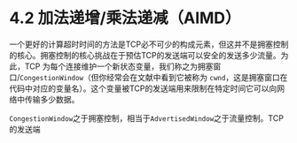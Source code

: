 # 4.2 加法递增/乘法递减（AIMD）

一个更好的计算超时时间的方法是TCP必不可少的构成元素，但这并不是拥塞控制的核心。拥塞控制的核心挑战在于预估TCP的发送端可以安全的发送多少流量。为此，TCP 为每个连接维护一个新状态变量，我们称之为拥塞窗口/`CongestionWindow`（但你经常会在文献中看到它被称为 `cwnd`，这是拥塞窗口在代码中对应的变量名）。这个变量被TCP的发送端用来限制在特定时间它可以向网络中传输多少数据。

`CongestionWindow`之于拥塞控制，相当于`AdvertisedWindow`之于流量控制。TCP的发送端
